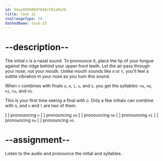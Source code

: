 ```yaml
---
id: 6daa494980df646c591a9e2b
title: Task 32
challengeType: 24
dashedName: task-32
---
```


<!--SPEAKING-->

<!-- (Audio) A: n, na, ne, ni, nu, nü -->

# --description--

The initial `n` is a nasal sound. To pronounce it, place the tip of your tongue against the ridge behind your upper front teeth. Let the air pass through your nose, not your mouth. Unlike mouth sounds like `d` or `t`, you'll feel a subtle vibration in your nose as you hum this sound.

When `n` combines with finals `a`, `e`, `i`, `u`, and `ü`, you get the syllables: `na`, `ne`, `ni`, `nu`, and `nü`.

This is your first time seeing a final with `ü`. Only a few initials can combine with `ü`, and `n` and `l` are two of them.

[ ] pronouncing `n`
[ ] pronouncing `na`
[ ] pronouncing `ne`
[ ] pronouncing `ni`
[ ] pronouncing `nu`
[ ] pronouncing `nü`

# --assignment--

Listen to the audio and pronounce the initial and syllables.
